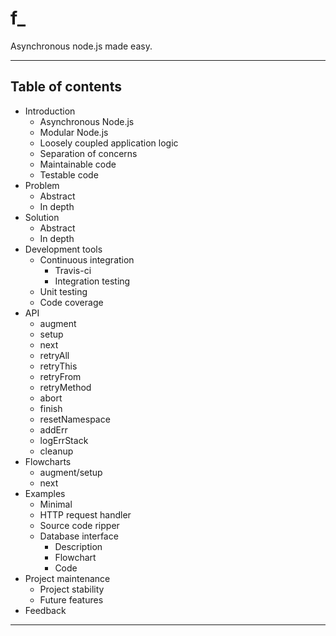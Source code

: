 f_
==

Asynchronous node.js made easy.

---


## Table of contents

* Introduction
    - Asynchronous Node.js
    - Modular Node.js
    - Loosely coupled application logic
    - Separation of concerns
    - Maintainable code
    - Testable code
* Problem
    - Abstract
    - In depth
* Solution
    - Abstract
    - In depth
* Development tools
    - Continuous integration
        + Travis-ci
        + Integration testing
    - Unit testing
    - Code coverage
* API
    - augment
    - setup
    - next
    - retryAll
    - retryThis
    - retryFrom
    - retryMethod
    - abort
    - finish
    - resetNamespace
    - addErr
    - logErrStack
    - cleanup
* Flowcharts
    - augment/setup
    - next
* Examples
    - Minimal
    - HTTP request handler
    - Source code ripper
    - Database interface
        + Description
        + Flowchart
        + Code
* Project maintenance
    - Project stability
    - Future features
* Feedback


---